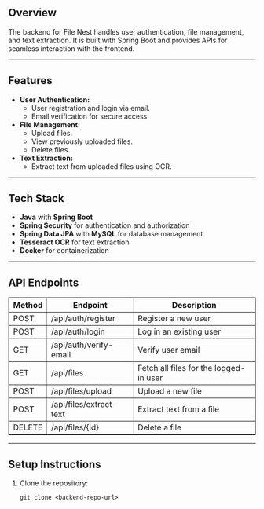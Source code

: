 <h2>Overview</h2>
<p>The backend for File Nest handles user authentication, file management, and text extraction. It is built with Spring Boot and provides APIs for seamless interaction with the frontend.</p>

<hr>

<h2>Features</h2>
<ul>
    <li><strong>User Authentication:</strong>
        <ul>
            <li>User registration and login via email.</li>
            <li>Email verification for secure access.</li>
        </ul>
    </li>
    <li><strong>File Management:</strong>
        <ul>
            <li>Upload files.</li>
            <li>View previously uploaded files.</li>
            <li>Delete files.</li>
        </ul>
    </li>
    <li><strong>Text Extraction:</strong>
        <ul>
            <li>Extract text from uploaded files using OCR.</li>
        </ul>
    </li>
</ul>

<hr>

<h2>Tech Stack</h2>
<ul>
    <li><strong>Java</strong> with <strong>Spring Boot</strong></li>
    <li><strong>Spring Security</strong> for authentication and authorization</li>
    <li><strong>Spring Data JPA</strong> with <strong>MySQL</strong> for database management</li>
    <li><strong>Tesseract OCR</strong> for text extraction</li>
    <li><strong>Docker</strong> for containerization</li>
</ul>

<hr>

<h2>API Endpoints</h2>
<table border="1">
    <thead>
        <tr>
            <th>Method</th>
            <th>Endpoint</th>
            <th>Description</th>
        </tr>
    </thead>
    <tbody>
        <tr>
            <td>POST</td>
            <td>/api/auth/register</td>
            <td>Register a new user</td>
        </tr>
        <tr>
            <td>POST</td>
            <td>/api/auth/login</td>
            <td>Log in an existing user</td>
        </tr>
        <tr>
            <td>GET</td>
            <td>/api/auth/verify-email</td>
            <td>Verify user email</td>
        </tr>
        <tr>
            <td>GET</td>
            <td>/api/files</td>
            <td>Fetch all files for the logged-in user</td>
        </tr>
        <tr>
            <td>POST</td>
            <td>/api/files/upload</td>
            <td>Upload a new file</td>
        </tr>
        <tr>
            <td>POST</td>
            <td>/api/files/extract-text</td>
            <td>Extract text from a file</td>
        </tr>
        <tr>
            <td>DELETE</td>
            <td>/api/files/{id}</td>
            <td>Delete a file</td>
        </tr>
    </tbody>
</table>

<hr>

<h2>Setup Instructions</h2>
<ol>
    <li>Clone the repository:
        <pre><code>git clone &lt;backend-repo-url&gt;
